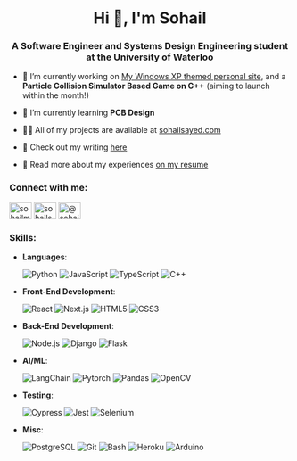 <h1 align="center">Hi 👋, I'm Sohail</h1>
<h3 align="center">A Software Engineer and Systems Design Engineering student at the University of Waterloo</h3>

- 🔭 I’m currently working on [My Windows XP themed personal site](http://sohailsayed.com/), and a **Particle Collision Simulator Based Game on C++** (aiming to launch within the month!)

- 🌱 I’m currently learning **PCB Design**

- 👨‍💻 All of my projects are available at [sohailsayed.com](https://sohailsayed.com/)

- 📝 Check out my writing [here](https://medium.com/@sohailsayed)

- 📄 Read more about my experiences [on my resume](https://drive.google.com/file/d/1vMlwNvDOHekfb-L4zX0651rk5vRDIuql/preview)
<h3 align="left">Connect with me:</h3>
<p align="left">
<a href="https://twitter.com/sohailmsayed" target="blank"><img align="center" src="https://raw.githubusercontent.com/rahuldkjain/github-profile-readme-generator/master/src/images/icons/Social/twitter.svg" alt="sohailmsayed" height="30" width="40" /></a>
<a href="https://linkedin.com/in/sohailsayed" target="blank"><img align="center" src="https://raw.githubusercontent.com/rahuldkjain/github-profile-readme-generator/master/src/images/icons/Social/linked-in-alt.svg" alt="sohailsayed" height="30" width="40" /></a>
<a href="https://medium.com/@sohailsayed" target="blank"><img align="center" src="https://raw.githubusercontent.com/rahuldkjain/github-profile-readme-generator/master/src/images/icons/Social/medium.svg" alt="@sohailsayed" height="30" width="40" /></a>
</p>

<h3 align="left">Skills:</h3>

- **Languages**:
  
    ![Python](https://img.shields.io/badge/Python%20-%2314354C.svg?style=for-the-badge&logo=python&logoColor=white)
    ![JavaScript](https://img.shields.io/badge/JavaScript%20-%23F7DF1E.svg?style=for-the-badge&logo=javascript&logoColor=black)
    ![TypeScript](https://img.shields.io/badge/TypeScript-3178C6.svg?style=for-the-badge&logo=typescript&logoColor=white)
    ![C++](https://img.shields.io/badge/C++%20-%2300599C.svg?style=for-the-badge&logo=c%2B%2B&logoColor=white)
    
- **Front-End Development**:

  ![React](https://img.shields.io/badge/-React-61DAFB?logo=react&logoColor=white&style=for-the-badge)
  ![Next.js](https://img.shields.io/badge/Next.js-000000?style=for-the-badge&logo=next.js&logoColor=white)
   ![HTML5](https://img.shields.io/badge/HTML5%20-%23E34F26.svg?style=for-the-badge&logo=html5&logoColor=white)
   ![CSS3](https://img.shields.io/badge/CSS%20-%231572B6.svg?style=for-the-badge&logo=css3&logoColor=white)
   
- **Back-End Development**:

    ![Node.js](https://img.shields.io/badge/Node.js-43853D?style=for-the-badge&logo=node.js&logoColor=white)
    ![Django](https://img.shields.io/badge/Django-092E20?style=for-the-badge&logo=django&logoColor=white)
    ![Flask](https://img.shields.io/badge/Flask-000000?style=for-the-badge&logo=flask&logoColor=white)
    
- **AI/ML**:

    ![LangChain](https://img.shields.io/badge/LangChain-000000?style=for-the-badge&logoColor=white)
    ![Pytorch](https://img.shields.io/badge/Pytorch-EE4C2C?style=for-the-badge&logo=Pytorch&logoColor=white)
    ![Pandas](https://img.shields.io/badge/Pandas-150458?style=for-the-badge&logo=pandas&logoColor=white)
    ![OpenCV](https://img.shields.io/badge/OpenCV-5C3EE8?style=for-the-badge&logo=opencv&logoColor=white)
  
- **Testing**:

    ![Cypress](https://img.shields.io/badge/Cypress-17202C?style=for-the-badge&logo=cypress&logoColor=white)
    ![Jest](https://img.shields.io/badge/Jest-C21325?style=for-the-badge&logo=jest&logoColor=white)
    ![Selenium](https://img.shields.io/badge/Selenium-43B02A?style=for-the-badge&logo=Selenium&logoColor=white)

- **Misc**:

    ![PostgreSQL](https://img.shields.io/badge/PostgreSQL-316192?style=for-the-badge&logo=postgresql&logoColor=white)
    ![Git](https://img.shields.io/badge/GIT-E44C30?style=for-the-badge&logo=git&logoColor=white)
    ![Bash](https://img.shields.io/badge/Bash-4EAA25?style=for-the-badge&logo=GNU%20Bash&logoColor=white)
    ![Heroku](https://img.shields.io/badge/Heroku-430098?style=for-the-badge&logo=heroku&logoColor=white)
    ![Arduino](https://img.shields.io/badge/Arduino-00979D?style=for-the-badge&logo=arduino&logoColor=white) 

</p>
